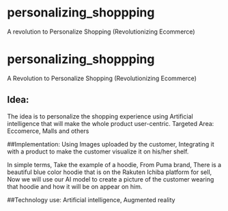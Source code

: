 # personalizing_shoppping
A revolution to Personalize Shopping (Revolutionizing Ecommerce) 

# personalizing_shoppping
A Revolution to Personalize Shopping (Revolutionizing Ecommerce) 

## Idea: 
The idea is to personalize the shopping experience using Artificial intelligence that will make the whole product user-centric.
Targeted Area: Eccomerce, Malls and others

##Implementation: 
Using Images uploaded by the customer, Integrating it with a product to make the customer visualize it on his/her shelf.

In simple terms, Take the example of a hoodie, From Puma brand, There is a beautiful blue color hoodie that is on the Rakuten Ichiba platform for sell, Now we will use our AI model to create a picture of the customer wearing that hoodie and how it will be on appear on him.

##Technology use:
Artificial intelligence, Augmented reality
